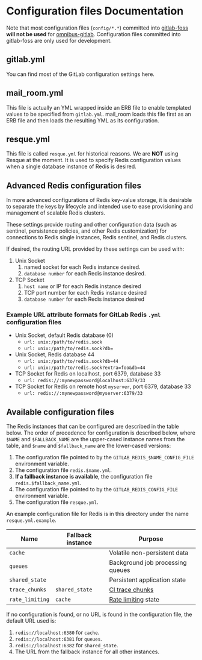 # Configuration files Documentation

Note that most configuration files (`config/*.*`) committed into
[gitlab-foss](https://gitlab.com/gitlab-org/gitlab-foss) **will not be used** for
[omnibus-gitlab](https://gitlab.com/gitlab-org/omnibus-gitlab). Configuration
files committed into gitlab-foss are only used for development.

## gitlab.yml

You can find most of the GitLab configuration settings here.

## mail_room.yml

This file is actually an YML wrapped inside an ERB file to enable templated
values to be specified from `gitlab.yml`. mail_room loads this file first as
an ERB file and then loads the resulting YML as its configuration.

## resque.yml

This file is called `resque.yml` for historical reasons. We are **NOT**
using Resque at the moment. It is used to specify Redis configuration
values when a single database instance of Redis is desired.

## Advanced Redis configuration files

In more advanced configurations of Redis key-value storage, it is desirable
to separate the keys by lifecycle and intended use to ease provisioning and
management of scalable Redis clusters.

These settings provide routing and other configuration data (such as sentinel,
persistence policies, and other Redis customization) for connections
to Redis single instances, Redis sentinel, and Redis clusters.

If desired, the routing URL provided by these settings can be used with:
1. Unix Socket
    1. named socket for each Redis instance desired.
    2. `database number` for each Redis instance desired.
2. TCP Socket
    1. `host name` or IP for each Redis instance desired
    2. TCP port number for each Redis instance desired
    3. `database number` for each Redis instance desired

### Example URL attribute formats for GitLab Redis `.yml` configuration files
* Unix Socket, default Redis database (0)
    * `url: unix:/path/to/redis.sock`
    * `url: unix:/path/to/redis.sock?db=`
* Unix Socket, Redis database 44
    * `url: unix:/path/to/redis.sock?db=44`
    * `url: unix:/path/to/redis.sock?extra=foo&db=44`
* TCP Socket for Redis on localhost, port 6379, database 33
    * `url: redis://:mynewpassword@localhost:6379/33`
* TCP Socket for Redis on remote host `myserver`, port 6379, database 33
    * `url: redis://:mynewpassword@myserver:6379/33`

## Available configuration files

The Redis instances that can be configured are described in the table below. The
order of precedence for configuration is described below, where `$NAME` and
`$FALLBACK_NAME` are the upper-cased instance names from the table, and `$name`
and `$fallback_name` are the lower-cased versions:

1. The configuration file pointed to by the `GITLAB_REDIS_$NAME_CONFIG_FILE`
   environment variable.
1. The configuration file `redis.$name.yml`.
1. **If a fallback instance is available**, the configuration file
   `redis.$fallback_name.yml`.
1. The configuration file pointed to by the `GITLAB_REDIS_CONFIG_FILE`
environment variable.
1. The configuration file `resque.yml`.

An example configuration file for Redis is in this directory under the name
`resque.yml.example`.

| Name | Fallback instance | Purpose |
| --- | --- | --- |
| `cache` | | Volatile non-persistent data |
| `queues` | | Background job processing queues |
| `shared_state` | | Persistent application state |
| `trace_chunks` | `shared_state` | [CI trace chunks](https://docs.gitlab.com/ee/administration/job_logs.html#incremental-logging-architecture) |
| `rate_limiting` | `cache` | [Rate limiting](https://docs.gitlab.com/ee/user/admin_area/settings/user_and_ip_rate_limits.html) state |

If no configuration is found, or no URL is found in the configuration
file, the default URL used is:

1. `redis://localhost:6380` for `cache`.
1. `redis://localhost:6381` for `queues`.
1. `redis://localhost:6382` for `shared_state`.
1. The URL from the fallback instance for all other instances.
